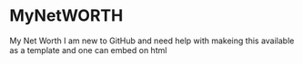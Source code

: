 # MyNetWORTH
My Net Worth
I am new to GitHub and need help with makeing this available as a template and one can embed on html 

